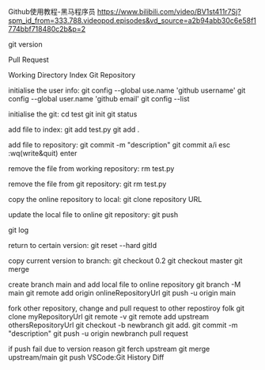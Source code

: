 Github使用教程-黑马程序员 https://www.bilibili.com/video/BV1st411r7Sj?spm_id_from=333.788.videopod.episodes&vd_source=a2b94abb30c6e58f1774bbf718480c2b&p=2

git version

Pull Request

Working Directory
Index
Git Repository

initialise the user info:
git config --global use.name 'github username'
git config --global user.name 'github email'
git config --list

initialise the git:
cd test
git init 
git status

add file to index:
git add test.py
git add .

add file to repository:
git commit -m "description"
git commit
a/i
esc
:wq(write&quit)
enter

remove the file from working repository:
rm test.py

remove the file from git repository:
git rm test.py

copy the online repository to local:
git clone repository URL

update the local file to online git repository:
git push 

git log

return to certain version:
git reset --hard gitId 

copy current version to branch:
git checkout 0.2
git checkout master
git merge

create branch main and add local file to online repository
git branch -M main
git remote add origin onlineRepositoryUrl
git push -u origin main

fork other repository, change and pull request to other repostiroy
folk
git clone myRepositoryUrl
git remote -v
git remote add upstream othersRepositoryUrl
git checkout -b newbranch
git add.
git commit -m "description"
git push -u origin newbranch
pull request 

if push fail due to version reason
git ferch upstream
git merge upstream/main
git push
VSCode:Git History Diff
